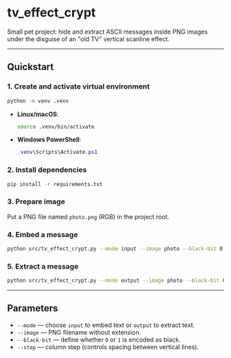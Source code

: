 # tv_effect_crypt

Small pet project: hide and extract ASCII messages inside PNG images under the disguise of an "old TV" vertical scanline effect.

---

## Quickstart

### 1. Create and activate virtual environment

```bash
python -m venv .venv
```
* **Linux/macOS**:

  ```bash
  source .venv/bin/activate
  ```
* **Windows PowerShell**:

  ```powershell
  .venv\Scripts\Activate.ps1
  ```

### 2. Install dependencies

```bash
pip install -r requirements.txt
```

### 3. Prepare image

Put a PNG file named `photo.png` (RGB) in the project root.

### 4. Embed a message

```bash
python src/tv_effect_crypt.py --mode input --image photo --black-bit 0 --step 2
```

### 5. Extract a message

```bash
python src/tv_effect_crypt.py --mode output --image photo --black-bit 0 --step 2
```

---

## Parameters

* `--mode` — choose `input` to embed text or `output` to extract text.
* `--image` — PNG filename without extension.
* `--black-bit` — define whether `0` or `1` is encoded as black.
* `--step` — column step (controls spacing between vertical lines).


